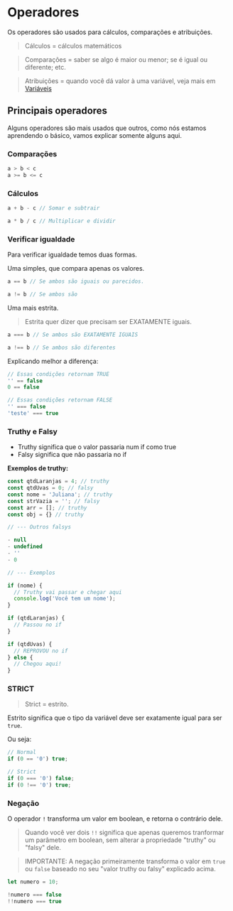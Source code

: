 # Operadores

Os operadores são usados para cálculos, comparações e atribuições.

> Cálculos = cálculos matemáticos

> Comparações = saber se algo é maior ou menor; se é igual ou diferente; etc.

> Atribuições = quando você dá valor à uma variável, veja mais em [Variáveis](./Variaveis.md)

## Principais operadores

Alguns operadores são mais usados que outros, como nós estamos aprendendo o básico, vamos explicar somente alguns aqui.

### Comparações

```javascript
a > b < c
a >= b <= c
```

### Cálculos

```javascript
a + b - c // Somar e subtrair

a * b / c // Multiplicar e dividir
```

### Verificar igualdade

Para verificar igualdade temos duas formas.

Uma simples, que compara apenas os valores.

```javascript
a == b // Se ambos são iguais ou parecidos.

a != b // Se ambos são 
```

Uma mais estrita.

> Estrita quer dizer que precisam ser EXATAMENTE iguais.

```javascript
a === b // Se ambos são EXATAMENTE IGUAIS

a !== b // Se ambos são diferentes
```

Explicando melhor a diferença:

```javascript
// Essas condições retornam TRUE
'' == false
0 == false

// Essas condições retornam FALSE
'' === false
'teste' === true
```

### Truthy e Falsy

- Truthy significa que o valor passaria num if como true
- Falsy significa que não passaria no if

**Exemplos de truthy:**

```javascript
const qtdLaranjas = 4; // truthy
const qtdUvas = 0; // falsy
const nome = 'Juliana'; // truthy
const strVazia = ''; // falsy
const arr = []; // truthy
const obj = {} // truthy

// --- Outros falsys

- null
- undefined
- ''
- 0

// --- Exemplos

if (nome) {
  // Truthy vai passar e chegar aqui
  console.log('Você tem um nome');
}

if (qtdLaranjas) {
  // Passou no if
}

if (qtdUvas) {
  // REPROVOU no if
} else {
  // Chegou aqui!
}
```

### STRICT

> Strict = estrito.

Estrito significa que o tipo da variável deve ser exatamente igual para ser `true`.

Ou seja:

```javascript
// Normal
if (0 == '0') true;

// Strict
if (0 === '0') false;
if (0 !== '0') true;
```

### Negação

O operador `!` transforma um valor em boolean, e retorna o contrário dele.

> Quando você ver dois `!!` significa que apenas queremos tranformar um parâmetro em boolean, sem alterar a propriedade "truthy" ou "falsy" dele.

> IMPORTANTE: A negação primeiramente transforma o valor em `true` ou `false` baseado no seu "valor truthy ou falsy" explicado acima.

```javascript
let numero = 10;

!numero === false
!!numero === true
```


